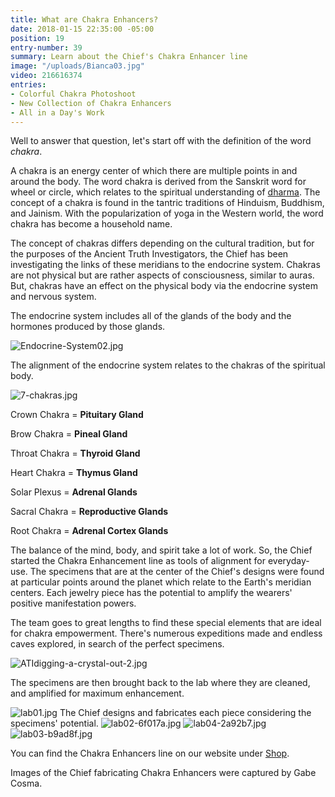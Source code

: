 ```yaml
---
title: What are Chakra Enhancers?
date: 2018-01-15 22:35:00 -05:00
position: 19
entry-number: 39
summary: Learn about the Chief's Chakra Enhancer line
image: "/uploads/Bianca03.jpg"
video: 216616374
entries:
- Colorful Chakra Photoshoot
- New Collection of Chakra Enhancers
- All in a Day's Work
---
```


Well to answer that question, let's start off with the definition of the word *chakra*.

A chakra is an energy center of which there are multiple points in and around the body. The word chakra is derived from the Sanskrit word for wheel or circle, which relates to the spiritual understanding of [dharma](https://en.wikipedia.org/wiki/Dharma). The concept of a chakra is found in the tantric traditions of Hinduism, Buddhism, and Jainism. With the popularization of yoga in the Western world, the word chakra has become a household name.

The concept of chakras differs depending on the cultural tradition, but for the purposes of the Ancient Truth Investigators, the Chief has been investigating the links of these meridians to the endocrine system. Chakras are not physical but are rather aspects of consciousness, similar to auras. But, chakras have an effect on the physical body via the endocrine system and nervous system.

The endocrine system includes all of the glands of the body and the hormones produced by those glands.

![Endocrine-System02.jpg](/uploads/Endocrine-System02.jpg)

The alignment of the endocrine system relates to the chakras of the spiritual body.

![7-chakras.jpg](/uploads/7-chakras.jpg)

Crown Chakra = **Pituitary Gland**

Brow Chakra = **Pineal Gland**

Throat Chakra = **Thyroid Gland**

Heart Chakra = **Thymus Gland**

Solar Plexus = **Adrenal Glands**

Sacral Chakra = **Reproductive Glands**

Root Chakra = **Adrenal Cortex Glands**

The balance of the mind, body, and spirit take a lot of work. So, the Chief started the Chakra Enhancement line as tools of alignment for everyday-use. The specimens that are at the center of the Chief's designs were found at particular points around the planet which relate to the Earth's meridian centers. Each jewelry piece has the potential to amplify the wearers' positive manifestation powers.

The team goes to great lengths to find these special elements that are ideal for chakra empowerment. There's numerous expeditions made and endless caves explored, in search of the perfect specimens. 

![ATIdigging-a-crystal-out-2.jpg](/uploads/ATIdigging-a-crystal-out-2.jpg)

The specimens are then brought back to the lab where they are cleaned, and amplified for maximum enhancement. 

![lab01.jpg](/uploads/lab01.jpg)
The Chief designs and fabricates each piece considering the specimens' potential. 
![lab02-6f017a.jpg](/uploads/lab02-6f017a.jpg)
![lab04-2a92b7.jpg](/uploads/lab04-2a92b7.jpg)
![lab03-b9ad8f.jpg](/uploads/lab03-b9ad8f.jpg)

You can find the Chakra Enhancers line on our website under [Shop](http://ancienttruthinvestigators.com/shop/). 

Images of the Chief fabricating Chakra Enhancers were captured by Gabe Cosma. 